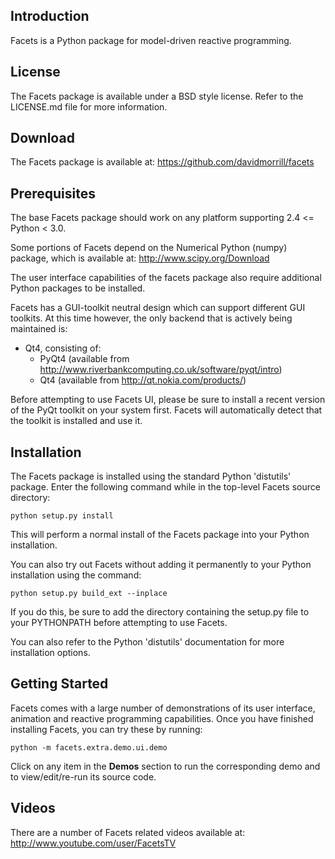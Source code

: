 Introduction
------------

Facets is a Python package for model-driven reactive programming.

License
-------

The Facets package is available under a BSD style license. Refer to the
LICENSE.md file for more information.

Download
--------

The Facets package is available at: <https://github.com/davidmorrill/facets>

Prerequisites
-------------

The base Facets package should work on any platform supporting
2.4 <= Python < 3.0.

Some portions of Facets depend on the Numerical Python (numpy) package, which is
available at: http://www.scipy.org/Download

The user interface capabilities of the facets package also require additional
Python packages to be installed.

Facets has a GUI-toolkit neutral design which can support different GUI
toolkits. At this time however, the only backend that is actively being
maintained is:

  - Qt4, consisting of:
    - PyQt4 (available from
             http://www.riverbankcomputing.co.uk/software/pyqt/intro)
    - Qt4 (available from http://qt.nokia.com/products/)

Before attempting to use Facets UI, please be sure to install a recent version
of the PyQt toolkit on your system first. Facets will automatically detect that
the toolkit is installed and use it.

Installation
------------

The Facets package is installed using the standard Python 'distutils' package.
Enter the following command while in the top-level Facets source directory:

    python setup.py install

This will perform a normal install of the Facets package into your Python
installation.

You can also try out Facets without adding it permanently to your Python
installation using the command:

    python setup.py build_ext --inplace

If you do this, be sure to add the directory containing the setup.py file to
your PYTHONPATH before attempting to use Facets.

You can also refer to the Python 'distutils' documentation for more
installation options.

Getting Started
---------------

Facets comes with a large number of demonstrations of its user interface,
animation and reactive programming capabilities. Once you have finished
installing Facets, you can try these by running:

    python -m facets.extra.demo.ui.demo

Click on any item in the **Demos** section to run the corresponding demo and to
view/edit/re-run its source code.

Videos
------

There are a number of Facets related videos available at:
<http://www.youtube.com/user/FacetsTV>
